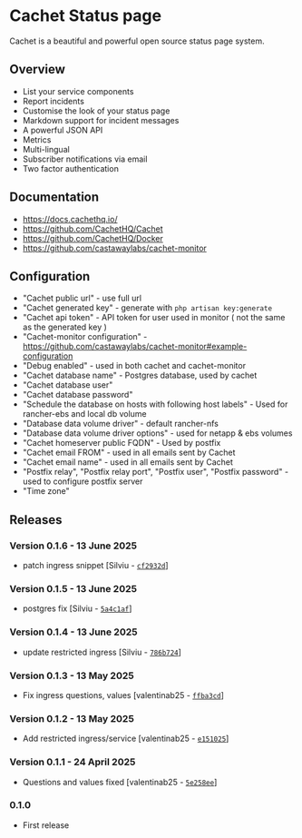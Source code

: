 # Cachet Status page


Cachet is a beautiful and powerful open source status page system.

## Overview

- List your service components
- Report incidents
- Customise the look of your status page
- Markdown support for incident messages
- A powerful JSON API
- Metrics
- Multi-lingual
- Subscriber notifications via email
- Two factor authentication

## Documentation

- https://docs.cachethq.io/
- https://github.com/CachetHQ/Cachet
- https://github.com/CachetHQ/Docker
- https://github.com/castawaylabs/cachet-monitor


## Configuration

- "Cachet public url" - use full url
- "Cachet generated key" - generate with `php artisan key:generate`
- "Cachet api token" - API token for user used in monitor ( not the same as the generated key )
- "Cachet-monitor configuration" - https://github.com/castawaylabs/cachet-monitor#example-configuration
- "Debug enabled" - used in both cachet and cachet-monitor
- "Cachet database name" - Postgres database, used by cachet
- "Cachet database user" 
- "Cachet database password"
- "Schedule the database on hosts with following host labels" - Used for rancher-ebs and local db volume
- "Database data volume driver" - default rancher-nfs
- "Database data volume driver options" - used for netapp & ebs volumes
- "Cachet homeserver public FQDN" - Used by postfix
- "Cachet email FROM" - used in all emails sent by Cachet 
- "Cachet email name" - used in all emails sent by Cachet
- "Postfix relay", "Postfix relay port", "Postfix user", "Postfix password" - used to configure postfix server
- "Time zone"


## Releases

### Version 0.1.6 - 13 June 2025
- patch ingress snippet [Silviu - [`cf2932d`](https://github.com/eea/helm-charts/commit/cf2932df0312208cff704332c046bacc020c7f00)]

### Version 0.1.5 - 13 June 2025
- postgres fix [Silviu - [`5a4c1af`](https://github.com/eea/helm-charts/commit/5a4c1aff09694cc32e3bb543d831d7cceedeb664)]

### Version 0.1.4 - 13 June 2025
- update restricted ingress [Silviu - [`786b724`](https://github.com/eea/helm-charts/commit/786b724843f4a25c3215b1db6d770ac514ec5808)]

### Version 0.1.3 - 13 May 2025
- Fix ingress questions, values [valentinab25 - [`ffba3cd`](https://github.com/eea/helm-charts/commit/ffba3cdb7f49b7f806b71f3c1021602298e1ccf2)]

### Version 0.1.2 - 13 May 2025
- Add restricted ingress/service [valentinab25 - [`e151025`](https://github.com/eea/helm-charts/commit/e151025dbfb1a70032b56deaa34f68762168cc53)]

### Version 0.1.1 - 24 April 2025
- Questions and values fixed [valentinab25 - [`5e258ee`](https://github.com/eea/helm-charts/commit/5e258eea1e1ccc7439d58f75d9ec837c6b404003)]

### 0.1.0

- First release



